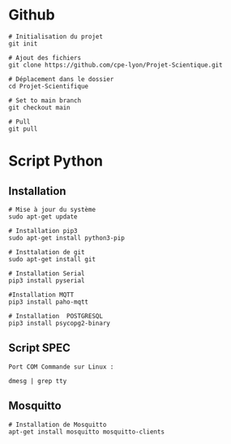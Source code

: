 # Github 
    # Initialisation du projet
    git init 

    # Ajout des fichiers
    git clone https://github.com/cpe-lyon/Projet-Scientique.git

    # Déplacement dans le dossier
    cd Projet-Scientifique

    # Set to main branch
    git checkout main 

    # Pull
    git pull


# Script Python 

## Installation

    # Mise à jour du système
    sudo apt-get update

    # Installation pip3
    sudo apt-get install python3-pip

    # Insttalation de git 
    sudo apt-get install git

    # Installation Serial
    pip3 install pyserial

    #Installation MQTT
    pip3 install paho-mqtt

    # Installation  POSTGRESQL
    pip3 install psycopg2-binary

## Script SPEC

    Port COM Commande sur Linux : 

    dmesg | grep tty 


## Mosquitto
    # Installation de Mosquitto
    apt-get install mosquitto mosquitto-clients